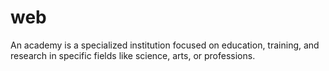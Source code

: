 # web
 An academy is a specialized institution focused on education, training, and research in specific fields like science, arts, or professions. 
